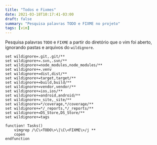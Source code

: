 ```yaml
---
title: "Todos e Fixmes"
date: 2021-03-18T10:17:41-03:00
draft: false
summary: "Pesquisa palavras TODO e FIXME no projeto"
tags: [vim]
---
```


Pesquisa palavras `TODO` e `FIXME` a partir do diretório que o vim foi aberto, ignorando pastas e arquivos do ``wildignore``.

```vim
set wildignore=.git,.git/**
set wildignore+=.svn,.svn/**
set wildignore+=node_modules,node_modules/**
set wildignore+=.venv
set wildignore+=dist,dist/**
set wildignore+=target,target/**
set wildignore+=build,build/**
set wildignore+=vendor,vendor/**
set wildignore+=ios,ios/**
set wildignore+=android,android/**
set wildignore+=_site,_site/**
set wildignore+=*/coverage,*/coverage/**
set wildignore+=*/_reports,*/_reports/**
set wildignore+=DS_Store,DS_Store/**
set wildignore+=tags

function! Tasks()
    vimgrep /\C\<TODO\>\|\C\<FIXME\>/j **
    copen
endfunction
